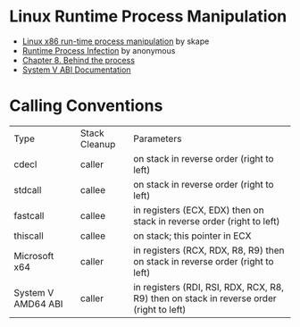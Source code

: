 Linux Runtime Process Manipulation
==
* [Linux x86 run-time process manipulation](http://www.hick.org/code/skape/papers/needle.txt) by skape
* [Runtime Process Infection](http://www.phrack.org/issues.html?issue=59&id=8&mode=txt) by anonymous
* [Chapter 8. Behind the process](http://www.bottomupcs.com/elf.html)
* [System V ABI Documentation](http://www.sco.com/developers/gabi/latest/contents.html)

Calling Conventions
==
<table>
	<tr><td>Type</td><td>Stack Cleanup</td><td>Parameters</td></tr>
	<tr><td>cdecl</td><td>caller</td><td>on stack in reverse order (right to left)</td></tr>
	<tr><td>stdcall</td><td>callee</td><td>on stack in reverse order (right to left)</td></tr>
	<tr><td>fastcall</td><td>callee</td><td>in registers (ECX, EDX) then on stack in reverse order (right to left)</td></tr>
	<tr><td>thiscall</td><td>callee</td><td>on stack; this pointer in ECX</td></tr>
	<tr><td>Microsoft x64</td><td>caller</td><td>in registers (RCX, RDX, R8, R9) then on stack in reverse order (right to left)</td><tr>
	<tr><td>System V AMD64 ABI</td><td>caller</td><td>in registers (RDI, RSI, RDX, RCX, R8, R9) then on stack in reverse order (right to left)</td></tr>
</table>
